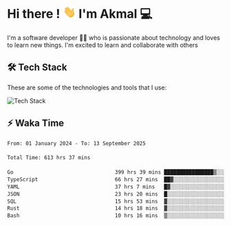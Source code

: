# Hi there ! <img src="https://github.com/ABSphreak/ABSphreak/blob/master/gifs/Hi.gif" width="30"> I'm Akmal  💻

I'm a software developer 👨‍💻 who is passionate about technology and loves to learn new things. I'm excited to learn and collaborate with others

## 🛠️ Tech Stack

These are some of the technologies and tools that I use:

![Tech Stack](https://skillicons.dev/icons?i=typescript,nodejs,javascript,express,nest,sequelize,go,rabbitmq,python,solidity,react,vue,next,nuxtjs,webpack,vite,tailwindcss,bootstrap,css,scss,html,vercel,firebase,heroku,netlify,docker,postgresql,mongodb,redis,mysql,graphql,git,github,gitlab,vscode,figma,postman,pytorch,tensorflow,bash)

## ⚡ Waka Time
<!--START_SECTION:waka-->

```txt
From: 01 January 2024 - To: 13 September 2025

Total Time: 613 hrs 37 mins

Go                                 399 hrs 39 mins ████████████████▒░░░░░░░░   65.13 %
TypeScript                         66 hrs 27 mins  ██▓░░░░░░░░░░░░░░░░░░░░░░   10.83 %
YAML                               37 hrs 7 mins   █▓░░░░░░░░░░░░░░░░░░░░░░░   06.05 %
JSON                               23 hrs 20 mins  █░░░░░░░░░░░░░░░░░░░░░░░░   03.80 %
SQL                                15 hrs 53 mins  ▓░░░░░░░░░░░░░░░░░░░░░░░░   02.59 %
Rust                               14 hrs 18 mins  ▓░░░░░░░░░░░░░░░░░░░░░░░░   02.33 %
Bash                               10 hrs 16 mins  ▒░░░░░░░░░░░░░░░░░░░░░░░░   01.68 %
```

<!--END_SECTION:waka-->


